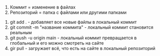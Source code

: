 1) Коммит = изменение в файлах
2) Репозиторий = папка с файлами или другими папками

1. git add . - добавляет все новые файлы в локальный коммит
2. git commit -m "название коммита" - локальный коммит становится реальным
3. git push -u origin main - локальный коммит превращается в глобальный и его можно смотреть на сайте
4. gir pull - загружает всё, что есть на сайте в локальный репозиторий
